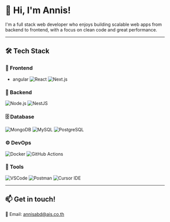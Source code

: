 # 👋 Hi, I'm Annis!

I'm a full stack web developer who enjoys building scalable web apps from backend to frontend, with a focus on clean code and great performance.

---

## 🛠 Tech Stack

### 🚀 Frontend
- angular
![React](https://img.shields.io/badge/React-20232A?style=flat&logo=react)
![Next.js](https://img.shields.io/badge/Next.js-000000?style=flat&logo=nextdotjs)

### 🧠 Backend
![Node.js](https://img.shields.io/badge/Node.js-339933?style=flat&logo=nodedotjs)
![NestJS](https://img.shields.io/badge/NestJS-E0234E?style=flat&logo=nestjs)

### 🗄️ Database
![MongoDB](https://img.shields.io/badge/MongoDB-47A248?style=flat&logo=mongodb)
![MySQL](https://img.shields.io/badge/MySQL-4479A1?style=flat&logo=mysql)
![PostgreSQL](https://img.shields.io/badge/PostgreSQL-4169E1?style=flat&logo=postgresql)


### ⚙️ DevOps
![Docker](https://img.shields.io/badge/Docker-2496ED?style=flat&logo=docker)
![GitHub Actions](https://img.shields.io/badge/GitHub_Actions-2088FF?style=flat&logo=githubactions)

### 🧰 Tools
![VSCode](https://img.shields.io/badge/VSCode-007ACC?style=flat&logo=visualstudiocode)
![Postman](https://img.shields.io/badge/Postman-FF6C37?style=flat&logo=postman)
![Cursor IDE](https://img.shields.io/badge/Cursor_IDE-20232A?style=flat&logo=github)

---

## 📫 Get in touch!
📧 Email: [annisabd@ais.co.th](mailto:annisabd@ais.co.th)
